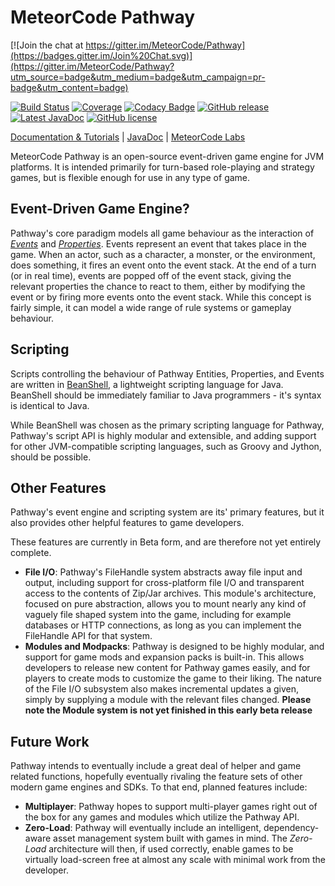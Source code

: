 MeteorCode Pathway
==================

[![Join the chat at https://gitter.im/MeteorCode/Pathway](https://badges.gitter.im/Join%20Chat.svg)](https://gitter.im/MeteorCode/Pathway?utm_source=badge&utm_medium=badge&utm_campaign=pr-badge&utm_content=badge)

[![Build Status](https://travis-ci.org/MeteorCode/Pathway.svg?branch=master)](https://travis-ci.org/MeteorCode/Pathway)
[![Coverage](https://img.shields.io/codecov/c/github/MeteorCode/Pathway.svg)]()
[![Codacy Badge](https://www.codacy.com/project/badge/9b34c328354647e3b799f6880d1b28e0)](https://www.codacy.com/app/MeteorCode-Labs/Pathway)
[![GitHub release](https://img.shields.io/github/release/MeteorCode/pathway.svg?style=flat)](https://github.com/MeteorCode/Pathway/releases)
[![Latest JavaDoc](https://img.shields.io/badge/javadoc-latest-brightgreen.svg?style=flat)](http://meteorcode.github.io/Pathway/javadoc-latest/)
[![GitHub license](https://img.shields.io/badge/license-MIT-blue.svg?style=flat)](LICENSE)

[Documentation & Tutorials](https://github.com/MeteorCode/Pathway/wiki) |  [JavaDoc](http://meteorcode.github.io/Pathway/javadoc-latest/) | [MeteorCode Labs](https://www.meteorcodelabs.com)

MeteorCode Pathway is an open-source event-driven game engine for JVM platforms. It is intended primarily for turn-based role-playing and strategy games, but is flexible enough for use in any type of game.

Event-Driven Game Engine?
-------------------------

Pathway's core paradigm models all game behaviour as the interaction of *[Events](https://jenkins.meteorcodelabs.com/job/Pathway/javadoc/com/meteorcode/pathway/model/Event.html)* and *[Properties](https://jenkins.meteorcodelabs.com/job/Pathway/javadoc/com/meteorcode/pathway/model/Property.html)*. Events represent an event that takes place in the game. When an actor, such as a character, a monster, or the environment, does something, it fires an event onto the event stack. At the end of a turn (or in real time), events are popped off of the event stack, giving the relevant properties the chance to react to them, either by modifying the event or by firing more events onto the event stack. While this concept is fairly simple, it can model a wide range of rule systems or gameplay behaviour.

Scripting
---------

Scripts controlling the behaviour of Pathway Entities, Properties, and Events are written in [BeanShell](http://www.beanshell.org), a lightweight scripting language for Java. BeanShell should be immediately familiar to Java programmers - it's syntax is identical to Java.

While BeanShell was chosen as the primary scripting language for Pathway, Pathway's script API is highly modular and extensible, and adding support for other JVM-compatible scripting languages, such as Groovy and Jython, should be possible.

Other Features
--------------

Pathway's event engine and scripting system are its' primary features, but it also provides other helpful features to game developers.

These features are currently in Beta form, and are therefore not yet entirely complete.

  + **File I/O**: Pathway's FileHandle system abstracts away file input and output, including support for cross-platform file I/O and transparent access to the contents of Zip/Jar archives. This module's architecture, focused on pure abstraction, allows you to mount nearly any kind of vaguely file shaped system into the game, including for example databases or HTTP connections, as long as you can implement the FileHandle API for that system.
  + **Modules and Modpacks**: Pathway is designed to be highly modular, and support for game mods and expansion packs is built-in. This allows developers to release new content for Pathway games easily, and for players to create mods to customize the game to their liking. The nature of the File I/O subsystem also makes incremental updates a given, simply by supplying
a module with the relevant files changed. **Please note the Module system is not yet finished in this early beta release**

Future Work
-----------

Pathway intends to eventually include a great deal of helper and game related functions, hopefully eventually rivaling
the feature sets of other modern game engines and SDKs. To that end, planned features include:

  + **Multiplayer**: Pathway hopes to support multi-player games right out of the box for any games and modules which
utilize the Pathway API.
  + **Zero-Load**: Pathway will eventually include an intelligent, dependency-aware asset management system built with games in mind. The *Zero-Load* architecture will then, if used correctly, enable games to be virtually load-screen free at almost any scale with minimal work from the developer.
